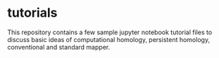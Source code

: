 # tutorials
This repository contains a few sample jupyter notebook tutorial files to discuss basic ideas of computational homology, persistent homology, conventional and standard mapper. 
